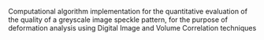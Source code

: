 Computational algorithm implementation for the quantitative evaluation of the quality of a greyscale 
image speckle pattern, for the purpose of deformation analysis using Digital Image and Volume Correlation techniques
